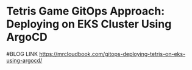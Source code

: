 # Tetris Game GitOps Approach: Deploying on EKS Cluster Using ArgoCD

#BLOG LINK
https://mrcloudbook.com/gitops-deploying-tetris-on-eks-using-argocd/

